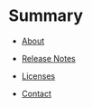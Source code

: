# Summary

- [About](./about.md)

- [Release Notes](./release_notes.md)

- [Licenses](./licenses.md)

- [Contact](./contact.md)

